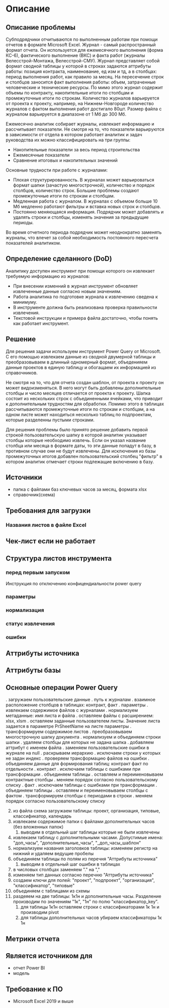 # Описание
## Описание проблемы
Субподрядчики отчитываются по выполненным работам при помощи отчетов в формате Microsoft Excel. Журнал - самый распространный формат отчета. Он используется для ежемесячного выполнения (форма КС-6), фактического выполнение (ВКС) и факта работ (журналы Велесстрой-Монтажа, Велесстрой-СМУ). Журнал представляет собой формат сводной таблицы у которой в строках задаются аттрибуты работы: позиция контракта, наименование, ед изм и тд, а в столбцах: период выполнения работ, как правило за месяц. На пересечение строк и столбцов заносится факт выполнения работы: объем, затраченные человеческие и технические ресурсы. По мимо этого журнал содержит объемы по контракту, накопительные итоги по столбцам и промежуточные итоги по строкам. Количество журналов варьируется от проекта к проекту, например, на Нижнем-Новгороде количество журналов с фактом выполнения работ достигало 80шт. Размер файла с журналом варьируется в диапазоне от 1 Мб до 300 Мб. 

Ежемесячно аналитик собирает журналы, извлекает информацию  и рассчитывает показатели. Не смотря на то, что показатели варьируются в зависимости от отдела в котором работает аналитик и задач руководства их можно классифицировать на три группы:
- Накопительные показатели за весь период строительства
- Ежемесячные показатели
- Сравнение итоговых и накопительных значений

Основные трудности при работе с журналами:
- Плохая структурированность. В журналах может варьироваться формат шапки (зачастую многострочной), количество и порядок столбцов, количество строк. Большие проблемы создают промежуточные итоги по строкам и столбцам.
- Медленная работа с журналом. В журналах с объемом больше 10 Мб медленно работают фильтры и вставка новых строк и столбцов.
- Постоянно меняющаяся информация. Подрядчик может добавлять и удалять строки и столбцы, изменять значения за предыдущие периоды.

Во время отчетного периода подрядчик может неоднократно заменять журналы, что влечет за собой необходимость постоянного пересчета показателей аналитиком. 

## Определение сделанного (DoD)
Аналитику доступен инструмент при помощи которого он извлекает требуемую информацию из журналов:
- При внесении изменний в журнал инструмент обновляет извлеченные данные согласно новым значениям. 
- Работа аналитика по подготовке журнала к извлечению сведена к минимуму.
- В инструменте должна быть реализована проверка правильности извлечения.
- Текстовой инструкции и примера файла достаточно, чтобы понять как работает инструмент.


## Решение
Для решения задачи используем инструмент Power Query от Microsoft. С его помощью извлекаем данные из сводной двумерной таблицы и преобразовываем в длинный одномерный формат, объеденияем данные проектов в единую таблицу и обогащаем их информацией из справочников. 

Не смотря на то, что для отчета создан шаблон, от проекта к проекту он может видоизменяться. В него могут быть добавлены дополнительные столбцы и число месяцев отличается от проекта к проекту. Шапка состоит из нескольких строк с объединенными ячейками, что приводит к дополнительным трудностям для обработки. Помимо этого в таблицах рассчитываются промежуточные итоги по строкам и столбцам, а на одном листе может находиться несколько таблиц по подпроектам, которые разделенны пустыми строками. 

Для решения проблемы было принято решение добавить первой строкой пользовательскую шапку в которой аналитик указывает столбцы которые необходимо извлечь. Если он указал название столбца или месяца в формате даты, то эти данные попадут в базу, в противном случае они не будут извлечены. Для исключения из базы промежуточных итогов добавлен пользовательский столбец "фильтр" в котором аналитик отмечает строки подлежащие включению в базу. 

## Источники
- папка с файлами баз ключевых часов за месяц, формата xlsx
- справочник(схема)

## Требования для загрузки

### Названия листов в файле Excel


## Чек-лист если не работает

## Структура листов инструмента

### перед первым запуском
Инструкция по отключению конфицендиальности power query

### параметры


### нормализация

### статус извлечения

### ошибки


## Аттрибуты источника

###


## Аттрибуты базы



## Основные операции Power Query

. загружаем пользовательские данные
    . путь к журналам
    . взаимное расположение столбцов в таблицах: контракт, факт
    . параметры
. извлекаем содержимое файлов с журналами
    . нормализуем метаданные: имя листа и файла
    . оставляем файлы с расширением: xlsx, xlsm
    . оставляем заданные пользователем листы. Значение листа задается в параметре PrSheetName на листе параметры
. трансформируем содержимое листов
    . преобразовываем многострочную шапку документа
        . нормализуем и объединяем строки шапки
        . удаляем столбцы для которых не задана шапка
    . добавляем аттрибут с именем файла
    . заменяем пользовательские ошибки в журнале на null
    . раскрываем иерархию
    . исключаем строки у которых не задан индекс
    . проверяем трансформацию файлов на ошибки
. объединяем данные для формирования таблиц: контракт факт по отдельности
    . контракт
        . исключаем таблицы с ошибками при трансформации
        . объединяем таблицы
        . оставляем и переименовываем контрактные столбцы
        . меняем порядок согласно пользовательскому списку
    . факт
        . исключаем таблицы с ошибками при трансформации
        . объединяем таблицы
        . оставляем и переименовываем столбцы с фактом
        . трансформируем столбцы с периодами в строки
        . меняем порядок согласно пользовательскому списку
 

2. из файла схема загружаем таблицы: проект, организация, типовые, классификатор, календарь
3. извлекаем содержимое папки с файлами дополнительных часов (без вложенных папок)  
    1. выводим в отдельный шаг таблицы которые не были извлечены
4. извлекаем таблицу с дополнительными часами. Допустимые имена: "доп_часы", "дополнительные_часы", "_доп_часы_шаблон"
5. нормализуем названия заголовков таблицы: изменяем регистр на нижний и удаляем ведущие пробелы
6. объединяем таблицы по полям из перечня "Аттрибуты источника"  
    1. выводим в отдельный шаг ошибки в таблицах
7. в числовых столбцах заменяем "." на "," 
8. изменяем тип данных согласно перечню "Аттрибуты источника"
9. создаем ключи для полей: "проект", "подпроект", "организация", "классификатор", "типовые"
10. объединяем с таблицами из схемы
11. раздеяем на две таблицы: 1к1н и дополнительные часы. Разделение производим по значениям "1к", "1н" по полю "классификатор_key".  
    1. для таблицы 1к1н оставляем строки с классификаторами 1к 1н и производим pivot  
    2. для таблицы дополнительных часов убираем классификаторы 1к 1н


## Метрики отчета

## Является источником для
- отчет Power BI
- модель

## Требование к ПО
- Microsoft Excel 2019 и выше
